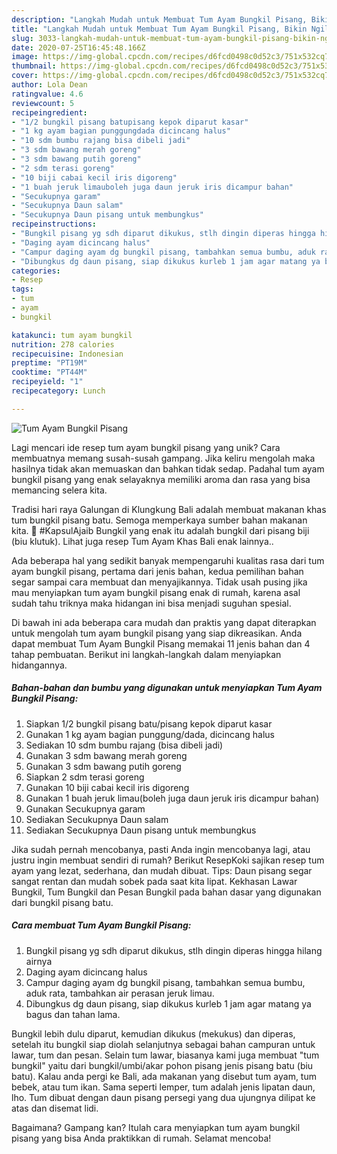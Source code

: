 ```yaml
---
description: "Langkah Mudah untuk Membuat Tum Ayam Bungkil Pisang, Bikin Ngiler"
title: "Langkah Mudah untuk Membuat Tum Ayam Bungkil Pisang, Bikin Ngiler"
slug: 3033-langkah-mudah-untuk-membuat-tum-ayam-bungkil-pisang-bikin-ngiler
date: 2020-07-25T16:45:48.166Z
image: https://img-global.cpcdn.com/recipes/d6fcd0498c0d52c3/751x532cq70/tum-ayam-bungkil-pisang-foto-resep-utama.jpg
thumbnail: https://img-global.cpcdn.com/recipes/d6fcd0498c0d52c3/751x532cq70/tum-ayam-bungkil-pisang-foto-resep-utama.jpg
cover: https://img-global.cpcdn.com/recipes/d6fcd0498c0d52c3/751x532cq70/tum-ayam-bungkil-pisang-foto-resep-utama.jpg
author: Lola Dean
ratingvalue: 4.6
reviewcount: 5
recipeingredient:
- "1/2 bungkil pisang batupisang kepok diparut kasar"
- "1 kg ayam bagian punggungdada dicincang halus"
- "10 sdm bumbu rajang bisa dibeli jadi"
- "3 sdm bawang merah goreng"
- "3 sdm bawang putih goreng"
- "2 sdm terasi goreng"
- "10 biji cabai kecil iris digoreng"
- "1 buah jeruk limauboleh juga daun jeruk iris dicampur bahan"
- "Secukupnya garam"
- "Secukupnya Daun salam"
- "Secukupnya Daun pisang untuk membungkus"
recipeinstructions:
- "Bungkil pisang yg sdh diparut dikukus, stlh dingin diperas hingga hilang airnya"
- "Daging ayam dicincang halus"
- "Campur daging ayam dg bungkil pisang, tambahkan semua bumbu, aduk rata, tambahkan air perasan jeruk limau."
- "Dibungkus dg daun pisang, siap dikukus kurleb 1 jam agar matang ya bagus dan tahan lama."
categories:
- Resep
tags:
- tum
- ayam
- bungkil

katakunci: tum ayam bungkil 
nutrition: 278 calories
recipecuisine: Indonesian
preptime: "PT19M"
cooktime: "PT44M"
recipeyield: "1"
recipecategory: Lunch

---
```



![Tum Ayam Bungkil Pisang](https://img-global.cpcdn.com/recipes/d6fcd0498c0d52c3/751x532cq70/tum-ayam-bungkil-pisang-foto-resep-utama.jpg)

Lagi mencari ide resep tum ayam bungkil pisang yang unik? Cara membuatnya memang susah-susah gampang. Jika keliru mengolah maka hasilnya tidak akan memuaskan dan bahkan tidak sedap. Padahal tum ayam bungkil pisang yang enak selayaknya memiliki aroma dan rasa yang bisa memancing selera kita.

Tradisi hari raya Galungan di Klungkung Bali adalah membuat makanan khas tum bungkil pisang batu. Semoga memperkaya sumber bahan makanan kita. 🙏 #KapsulAjaib Bungkil yang enak itu adalah bungkil dari pisang biji (biu klutuk). Lihat juga resep Tum Ayam Khas Bali enak lainnya..

Ada beberapa hal yang sedikit banyak mempengaruhi kualitas rasa dari tum ayam bungkil pisang, pertama dari jenis bahan, kedua pemilihan bahan segar sampai cara membuat dan menyajikannya. Tidak usah pusing jika mau menyiapkan tum ayam bungkil pisang enak di rumah, karena asal sudah tahu triknya maka hidangan ini bisa menjadi suguhan spesial.


Di bawah ini ada beberapa cara mudah dan praktis yang dapat diterapkan untuk mengolah tum ayam bungkil pisang yang siap dikreasikan. Anda dapat membuat Tum Ayam Bungkil Pisang memakai 11 jenis bahan dan 4 tahap pembuatan. Berikut ini langkah-langkah dalam menyiapkan hidangannya.

<!--inarticleads1-->

##### Bahan-bahan dan bumbu yang digunakan untuk menyiapkan Tum Ayam Bungkil Pisang:

1. Siapkan 1/2 bungkil pisang batu/pisang kepok diparut kasar
1. Gunakan 1 kg ayam bagian punggung/dada, dicincang halus
1. Sediakan 10 sdm bumbu rajang (bisa dibeli jadi)
1. Gunakan 3 sdm bawang merah goreng
1. Gunakan 3 sdm bawang putih goreng
1. Siapkan 2 sdm terasi goreng
1. Gunakan 10 biji cabai kecil iris digoreng
1. Gunakan 1 buah jeruk limau(boleh juga daun jeruk iris dicampur bahan)
1. Gunakan Secukupnya garam
1. Sediakan Secukupnya Daun salam
1. Sediakan Secukupnya Daun pisang untuk membungkus


Jika sudah pernah mencobanya, pasti Anda ingin mencobanya lagi, atau justru ingin membuat sendiri di rumah? Berikut ResepKoki sajikan resep tum ayam yang lezat, sederhana, dan mudah dibuat. Tips: Daun pisang segar sangat rentan dan mudah sobek pada saat kita lipat. Kekhasan Lawar Bungkil, Tum Bungkil dan Pesan Bungkil pada bahan dasar yang digunakan dari bungkil pisang batu. 

<!--inarticleads2-->

##### Cara membuat Tum Ayam Bungkil Pisang:

1. Bungkil pisang yg sdh diparut dikukus, stlh dingin diperas hingga hilang airnya
1. Daging ayam dicincang halus
1. Campur daging ayam dg bungkil pisang, tambahkan semua bumbu, aduk rata, tambahkan air perasan jeruk limau.
1. Dibungkus dg daun pisang, siap dikukus kurleb 1 jam agar matang ya bagus dan tahan lama.


Bungkil lebih dulu diparut, kemudian dikukus (mekukus) dan diperas, setelah itu bungkil siap diolah selanjutnya sebagai bahan campuran untuk lawar, tum dan pesan. Selain tum lawar, biasanya kami juga membuat &#34;tum bungkil&#34; yaitu dari bungkil/umbi/akar pohon pisang jenis pisang batu (biu batu). Kalau anda pergi ke Bali, ada makanan yang disebut tum ayam, tum bebek, atau tum ikan. Sama seperti lemper, tum adalah jenis lipatan daun, lho. Tum dibuat dengan daun pisang persegi yang dua ujungnya dilipat ke atas dan disemat lidi. 

Bagaimana? Gampang kan? Itulah cara menyiapkan tum ayam bungkil pisang yang bisa Anda praktikkan di rumah. Selamat mencoba!
